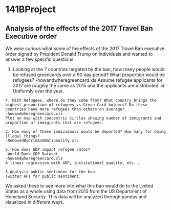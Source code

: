 # 141BProject
## Analysis of the effects of the 2017 Travel Ban Executive order
We were curious what some of the effects of the 2017 Travel Ban executive order signed by President Donald Trump on individuals and wanted to answer a few specific questions.
   
   1. Looking at the 7 countries targeted by the ban, how many people would be refused greencards over a 90 day period? What proportion would be refugees?
    -howandwheregreencard.xls
    Assume refugee applicants for 2017 are roughly the same as 2015 and the applicants are distributed iid Uniformly over the year.
    
    4. With Refugees, where do they come from? What country brings the highest proportion of refugees vs Green Card holders? Do these countries have more refugees than others on average?
    -howandwheregreencard.xls
    Plot on map with concentric circles showing number of immigrants and proportion of immigrants that are refugees.
    
    2. How many of these individuals would be deported? How many for doing illegal things?
    -RemovedByCrimAndNationality.xls
    
    5. How does GDP impact refugee rates?
    -World Bank GDP Dataset
    -howandwheregreencard.xls
    A linear regression with GDP, institutional quality, etc...
    
    3.Analysis public sentiment for the ban.
    Twitter API for public sentiment.
We asked these to see more into what this ban would do to the United States as a whole using data from 2015 from the US Department of Homeland Security. This data will be analyzed through pandas and visualized in different ways.
